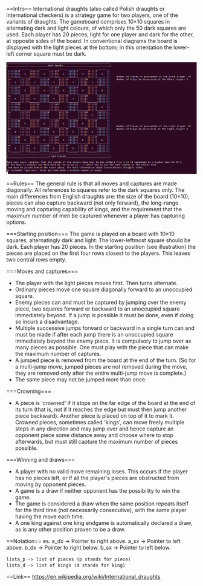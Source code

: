 ==Intro==
International draughts (also called Polish draughts or international checkers) is a strategy game for two players, one of the variants of draughts. The gameboard comprises 10×10 squares in alternating dark and light colours, of which only the 50 dark squares are used. Each player has 20 pieces, light for one player and dark for the other, at opposite sides of the board. In conventional diagrams the board is displayed with the light pieces at the bottom; in this orientation the lower-left corner square must be dark.

![alt text](https://github.com/eemb3d/DraughtsGame/blob/master/Screenshot.png)

==Rules==
The general rule is that all moves and captures are made diagonally. All references to squares refer to the dark squares only. The main differences from English draughts are: the size of the board (10×10), pieces can also capture backward (not only forward), the long-range moving and capturing capability of kings, and the requirement that the maximum number of men be captured whenever a player has capturing options.

===Starting position===
The game is played on a board with 10×10 squares, alternatingly dark and light. The lower-leftmost square should be dark.
Each player has 20 pieces. In the starting position (see illustration) the pieces are placed on the first four rows closest to the players. This leaves two central rows empty.

===Moves and captures===
* The player with the light pieces moves first. Then turns alternate.
* Ordinary pieces move one square diagonally forward to an unoccupied square.
* Enemy pieces can and must be captured by jumping over the enemy piece, two squares forward or backward to an unoccupied square immediately beyond. If a jump is possible it must be done, even if doing so incurs a disadvantage.
* Multiple successive jumps forward or backward in a single turn can and must be made if after each jump there is an unoccupied square immediately beyond the enemy piece. It is compulsory to jump over as many pieces as possible. One must play with the piece that can make the maximum number of captures.
* A jumped piece is removed from the board at the end of the turn. (So for a multi-jump move, jumped pieces are not removed during the move, they are removed only after the entire multi-jump move is complete.)    
* The same piece may not be jumped more than once.

===Crowning===
* A piece is 'crowned' if it stops on the far edge of the board at the end of its turn (that is, not if it reaches the edge but must then jump another piece backward).  Another piece is placed on top of it to mark it. Crowned pieces, sometimes called 'kings', can move freely multiple steps in any direction and may jump over and hence capture an opponent piece some distance away and choose where to stop afterwards, but must still capture the maximum number of pieces possible.

===Winning and draws===
* A player with no valid move remaining loses. This occurs if the player has no pieces left, or if all the player's pieces are obstructed from moving by opponent pieces.
* A game is a draw if neither opponent has the possibility to win the game.
* The game is considered a draw when the same position repeats itself for the third time (not necessarily consecutive), with the same player having the move each time.
* A one king against one king endgame is automatically declared a draw, as is any other position proven to be a draw.

==Notation==
	es.
	a_dx -> Pointer to right above.
	a_sx -> Pointer to left above.
	b_dx -> Pointer to right below.
	b_sx -> Pointer to left below.

	lista_p -> list of pieces (p stands for piece)
	lista_d -> list of kings (d stands for king)

==Link==
https://en.wikipedia.org/wiki/International_draughts

